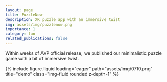 ```yaml
---
layout: page
title: PuzzleNow
description: XR puzzle app with an immersive twist
img: assets/img/puzzlenow.png
importance: 1
category: fun
related_publications: false
---
```


Within weeks of AVP official release, we published our minimalistic puzzle game with a bit of immersive twist. 


{% include figure.liquid loading="eager" path="assets/img/0710.png" title="demo" class="img-fluid rounded z-depth-1" %}